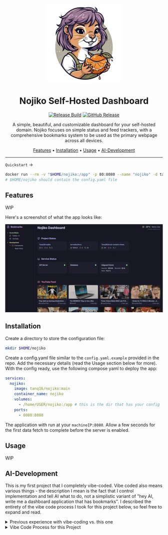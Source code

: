 <div align="center">

<img src=".github/assets/logo-mid.png" alt="Nojiko Logo" width="250"/>

<h1>Nojiko Self-Hosted Dashboard</h1>

[![Release Build](https://github.com/tanq16/nojiko/actions/workflows/release.yml/badge.svg)](https://github.com/tanq16/nojiko/actions/workflows/release.yml)
[![GitHub Release](https://img.shields.io/github/v/release/tanq16/nojiko)](https://github.com/Tanq16/nojiko/releases/latest)

A simple, beautiful, and customizable dashboard for your self-hosted domain. Nojiko focuses on simple status and feed trackers, with a comprehensive bookmarks system to be used as the primary webpage across all devices.

<a href="#features">Features</a> &bull; <a href="#installation">Installation</a> &bull; <a href="#usage">Usage</a> &bull; <a href="ai-development">AI-Development</a>

</div>

---

`Quickstart` &rarr;

```bash
docker run --rm -v "$HOME/nojiko:/app" -p 80:8080 --name "nojiko" -d tanq16/nojiko:main
# $HOME/nojiko should contain the config.yaml file
```

## Features

WIP

Here's a screenshot of what the app looks like:

![](.github/assets/ss.png)

## Installation

Create a directory to store the configuration file:

```bash
mkdir $HOME/nojiko
```

Create a config.yaml file similar to the `config.yaml.example` provided in the repo. Add the necessary details (read the Usage section below for more). With the config ready, use the following compose yaml to deploy the app:

```yaml
services:
  nojiko:
    image: tanq16/nojiko:main
    container_name: nojiko
    volumes:
      - /home/USER/nojiko:/app # this is the dir that has your config
    ports:
      - 8080:8080
```

The application with run at your `machineIP:8080`. Allow a few seconds for the first data fetch to complete before the server is enabled.

## Usage

WIP

## AI-Development

This is my first project that I completely vibe-coded. Vibe coded also means various things - the description I mean is the fact that I control implementation and tell AI what to do, not a simplistic variant of "hey AI, write me a dashboard application that has bookmarks". I described the entirety of the vibe code process I took for this project below, so feel free to expand and read.

<details>
<summary>Previous experience with vibe-coding vs. this one</summary>
Usually, I use AI autocomplete for quick writing and also to quicly build and iterate on UI configurations. I've been pretty successful at increasing productivity quite a bit this way. However, I've never had good luck with fully vibe coding (i.e., minimal intervention into code) the self-hosted apps I was writing - AI used to either overcomplicate, misunderstand, or competely botch the implementation.

So what's different with this one? After a bunch of experimentation, I finally landed on proper instructions to prompt the model to restrict its creativity. By that, I mean, I explicitly stated each and every thing I wanted to be present in the code including formats and structs, thereby leaving little room for the model to deviate from what I want. Additionally, I explicitly stated a large number of rules for it to follow for the implementation, which I had previously seen it go off on its own. Example, I've seen the model use arbitrary third party libraries for various things, add an extraneous amounts of comments unnecessarily, and implement it as if it were the backend implementation of Google, not a simple self-hosted app I wanted to write and use.

The result was actually really good! And it became a very quick way to iterate on the implementation. Design was always fast to iterate on anyway (hint: AI models are actually really good with UI stuff). It took a LOT of prompting. To quantify, around a total of around 6-7 hours of just writing English text describing everything I wanted in code and design. BUT, by restricting the model to do exactly what I wanted and leave little wiggle room, I was actually able to get the result I wanted, which I would have gotten to myself if I was actively writing code.
</details>

<details>
<summary>Vibe Code Process for this Project</summary>
Broadly speaking, I can divide the process I followed into 3 phases in order:

- Frontend Design: Why frontend first? It's hard for me to do frontend work, writing backend, specially for simple apps is much easier significantly. so even if I have no aid on the backend, it's totally manageable and fast as long as I quickly get a UI rolling.
- Backend Design: This is where I can completely imagine and write whatever is needed. So describing stuff is really easy in plain english. The only thing was to get the model to do it "my way".
- Iterations: Once the app is in place and the model does things the way I want, iterations to add features or fix things become trivial.

One quick cheatcode I discovered about the UI. Using a pre-existing color palette along with Tailwind and a prompt asking the AI to not use any CSS that needs to be managed, actually yields incredible results. After that it's just a question of tweaking.

My overall process step-wise was this:
- I had a general idea of the design I wanted. So I created a mockup on my iPad. By mockup, I mean hand-drawn boxes that I ideated on. I just gave that straight to the model. This took some time to get right, but eventually got there.
- Next thing I did (very important), looked at the frontend pieces to remove ambiguity and unnecessary complications. This required reading code and giving specifics to the model.
- With a plain single HTML file ready, I was free to ideate on the backend. I wrote down a large amount of prompt text indicating basic structs and interfaces I wanted to use, including the libraries I wanted to use and the overall idea I wanted to implement. As an example, this included the basic design and idea behind the state.go file, which I wanted to be the logic for maintaining a state that the frontend would receive and display.
- With the mock implementations ready, I was able to go deeper down into specifics and prompt my way through individual implementations like getting statuses from GitHub repos.
- Certain things became extremely easy due to AI, the primary one being fetching information for YouTube videos, which would have taken a while for me to do myself.
- At this point, iterations became simple with shorter prompts to add things. I, however, still followed the initial method of laying down the exact implementation of things I wanted to ensure the model doesn't do random things.

Overall, I also maintained a strategy to do two things:
- Every single primary prompt would be a large and structured piece of text aiming to do anywhere between 3-4 different things; and each prompt would represent one single chat only.
- Before switching to the new chat for the next big prompt, I also did a quick once over across the code base to ensure everything follows my vision and style.

With all this, honestly, I was able to get to a working sample with <24 hours of monitored vibe-coding. With only frontend being assisted by AI, I would expect this time to jump to over 1 week. And if I was to do it all myself, around 1 month LOL. Super happy with this fully vibe-coded project.
</details>
